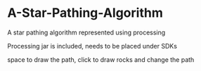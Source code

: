 # A-Star-Pathing-Algorithm
A star pathing algorithm represented using processing

Processing jar is included, needs to be placed under SDKs

space to draw the path, click to draw rocks and change the path
